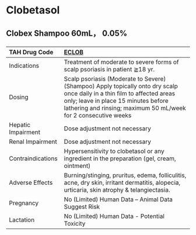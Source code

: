 # Clobetasol

## Clobex Shampoo 60mL， 0.05%

##### 

| TAH Drug Code      | [ECLOB](https://www.tahsda.org.tw/drugs/hissearch.php?drug_code=ECLOB)                                                                                                                                                             |
|:-------------------|:-----------------------------------------------------------------------------------------------------------------------------------------------------------------------------------------------------------------------------------|
| Indications        | Treatment of moderate to severe forms of scalp psoriasis in patient ≧18 yr.                                                                                                                                                        |
| Dosing             | Scalp psoriasis (Moderate to Severe) (Shampoo) Apply topically onto dry scalp once daily in a thin film to affected areas only; leave in place 15 minutes before lathering and rinsing; maximum 50 mL/week for 2 consecutive weeks |
| Hepatic Impairment | Dose adjustment not necessary                                                                                                                                                                                                      |
| Renal Impairment   | Dose adjustment not necessary                                                                                                                                                                                                      |
| Contraindications  | Hypersensitivity to clobetasol or any ingredient in the preparation (gel, cream, ointment)                                                                                                                                         |
| Adverse Effects    | Burning/stinging, pruritus, edema, folliculitis, acne, dry skin, irritant dermatitis, alopecia, urticaria, skin atrophy & telangiectasia.                                                                                          |
| Pregnancy          | No (Limited) Human Data – Animal Data Suggest Risk                                                                                                                                                                                 |
| Lactation          | No (Limited) Human Data - Potential Toxicity                                                                                                                                                                                       |

